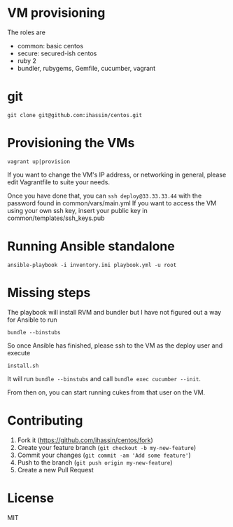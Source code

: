 # VM provisioning

The roles are
- common: basic centos
- secure: secured-ish centos
- ruby 2
- bundler, rubygems, Gemfile, cucumber, vagrant

# git

```
git clone git@github.com:ihassin/centos.git
```

# Provisioning the VMs

```
vagrant up|provision
```

If you want to change the VM's IP address, or networking in general, please edit Vagrantfile to suite your needs.

Once you have done that, you can ```ssh deploy@33.33.33.44``` with the password found in common/vars/main.yml
If you want to access the VM using your own ssh key, insert your public key in common/templates/ssh_keys.pub

# Running Ansible standalone

```
ansible-playbook -i inventory.ini playbook.yml -u root
```

# Missing steps

The playbook will install RVM and bundler but I have not figured out a way for Ansible to run

```
bundle --binstubs
```

So once Ansible has finished, please ssh to the VM as the deploy user and execute

```
install.sh
```

It will run ```bundle --binstubs``` and call ```bundle exec cucumber --init```.

From then on, you can start running cukes from that user on the VM.

# Contributing

1. Fork it (https://github.com/ihassin/centos/fork)
2. Create your feature branch (`git checkout -b my-new-feature`)
3. Commit your changes (`git commit -am 'Add some feature'`)
4. Push to the branch (`git push origin my-new-feature`)
5. Create a new Pull Request

# License

MIT

